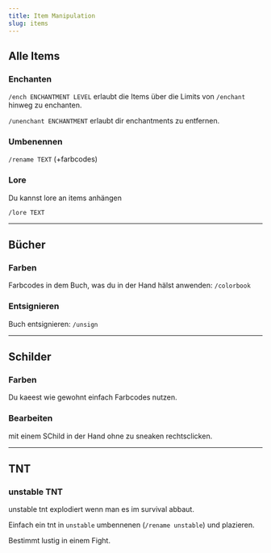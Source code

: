 ```yaml
---
title: Item Manipulation
slug: items
---
```


## Alle Items

### Enchanten

`/ench ENCHANTMENT LEVEL` erlaubt die Items über die Limits von `/enchant`
hinweg zu enchanten.

`/unenchant ENCHANTMENT` erlaubt dir enchantments zu entfernen.

### Umbenennen

`/rename TEXT` (+farbcodes)

### Lore

Du kannst lore an items anhängen

`/lore TEXT`

---

## Bücher

### Farben

Farbcodes in dem Buch, was du in der Hand hälst anwenden: `/colorbook`

### Entsignieren

Buch entsignieren: `/unsign`

---

## Schilder

### Farben

Du kaeest wie gewohnt einfach Farbcodes nutzen.

### Bearbeiten

mit einem SChild in der Hand ohne zu sneaken rechtsclicken.

---

## TNT

### unstable TNT

unstable tnt explodiert wenn man es im survival abbaut.

Einfach ein tnt in `unstable` umbennenen (`/rename unstable`) und plazieren.

Bestimmt lustig in einem Fight.


